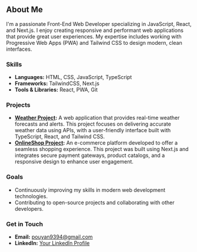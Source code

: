 ## About Me

I'm a passionate Front-End Web Developer specializing in JavaScript, React, and Next.js. I enjoy creating responsive and performant web applications that provide great user experiences. My expertise includes working with Progressive Web Apps (PWA) and Tailwind CSS to design modern, clean interfaces.

### Skills
- **Languages:** HTML, CSS, JavaScript, TypeScript
- **Frameworks:** TailwindCSS, Next.js
- **Tools & Libraries:** React, PWA, Git

### Projects
- **[Weather Project](https://github.com/pouyanAghajani/Weather):** A web application that provides real-time weather forecasts and alerts. This project focuses on delivering accurate weather data using APIs, with a user-friendly interface built with TypeScript, React, and Tailwind CSS.
- **[OnlineShop Project](https://github.com/pouyanAghajani/online-shop):** An e-commerce platform developed to offer a seamless shopping experience. This project was built using Next.js and integrates secure payment gateways, product catalogs, and a responsive design to enhance user engagement.

### Goals
- Continuously improving my skills in modern web development technologies.
- Contributing to open-source projects and collaborating with other developers.

### Get in Touch
- **Email:** [pouyan9394@gmail.com](mailto:pouyan9394@gmail.com)
- **LinkedIn:** [Your LinkedIn Profile](#)

